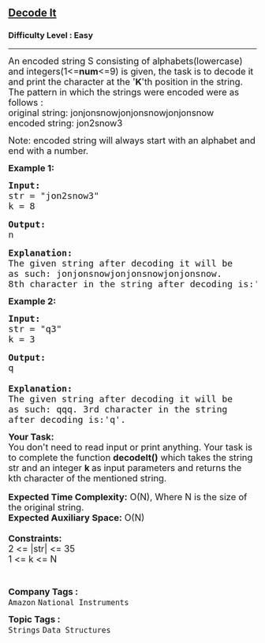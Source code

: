 <h2><a href="https://www.geeksforgeeks.org/problems/decode-it1646/1?utm_source=geeksforgeeks&utm_medium=ml_article_practice_tab&utm_campaign=article_practice_tab">Decode It</a></h2><h3>Difficulty Level : Easy</h3><hr><div class="problems_problem_content__Xm_eO"><p><span style="font-size:18px">An encoded string S consisting of alphabets(lowercase) and integers(1&lt;=<strong>num</strong>&lt;=9) is given, the task is to decode it and print the character at the '<strong>K</strong>'th position in the string. The pattern in which the strings were encoded were as follows :<br>
original string: jonjonsnowjonjonsnowjonjonsnow<br>
encoded string: jon2snow3</span></p>

<p><span style="font-size:18px">Note: encoded string will always start with an alphabet and end with a number.</span></p>

<p><strong><span style="font-size:18px">Example 1:</span></strong></p>

<pre><span style="font-size:18px"><strong>Input:</strong>
str = "jon2snow3"
k = 8</span>

<span style="font-size:18px"><strong>Output:</strong>
n</span>

<span style="font-size:18px"><strong>Explanation:</strong>
The given string after decoding it will be 
as such: jonjonsnowjonjonsnowjonjonsnow. 
8th character in the string after decoding is:'n'.</span></pre>

<p><strong><span style="font-size:18px">Example 2:</span></strong></p>

<pre><span style="font-size:18px"><strong>Input:</strong>
str = "q3"
k = 3</span>

<span style="font-size:18px"><strong>Output:</strong>
q

<strong>Explanation:
</strong>The given string after decoding it will be
as such: qqq. 3rd character in the string 
after decoding is:'q'.</span>
</pre>

<p><span style="font-size:18px"><strong>Your Task:&nbsp;&nbsp;</strong><br>
You don't need to read input or print anything. Your task is to complete the function <strong>decodeIt()</strong>&nbsp;which takes the string str and an integer <strong>k&nbsp;</strong>as input parameters&nbsp;and returns the kth character of the mentioned string.</span><br>
<br>
<span style="font-size:18px"><strong>Expected Time Complexity:</strong> O(N), Where N is the size of the original&nbsp;string.<br>
<strong>Expected Auxiliary Space:</strong> O(N)<br>
<br>
<strong>Constraints:</strong><br>
2 &lt;= |str|&nbsp;&lt;= 35<br>
1 &lt;= k&nbsp;&lt;= N</span></p>

<p>&nbsp;</p>
</div><p><span style=font-size:18px><strong>Company Tags : </strong><br><code>Amazon</code>&nbsp;<code>National Instruments</code>&nbsp;<br><p><span style=font-size:18px><strong>Topic Tags : </strong><br><code>Strings</code>&nbsp;<code>Data Structures</code>&nbsp;